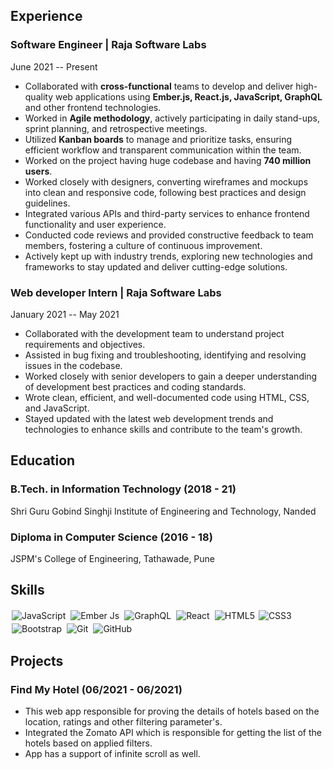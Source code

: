 ## Experience

### Software Engineer | Raja Software Labs
June 2021 -- Present

- Collaborated with **cross-functional** teams to develop and deliver high-quality web applications using **Ember.js, React.js, JavaScript, GraphQL** and other frontend technologies.
- Worked in **Agile methodology**, actively participating in daily stand-ups, sprint planning, and retrospective meetings.
- Utilized **Kanban boards** to manage and prioritize tasks, ensuring efficient workflow and transparent communication within the team.
- Worked on the project having huge codebase and having **740 million users**.
- Worked closely with designers, converting wireframes and mockups into clean and responsive code, following best practices and design guidelines.
- Integrated various APIs and third-party services to enhance frontend functionality and user experience.
- Conducted code reviews and provided constructive feedback to team members, fostering a culture of continuous improvement.
- Actively kept up with industry trends, exploring new technologies and frameworks to stay updated and deliver cutting-edge solutions.

### Web developer Intern | Raja Software Labs
January 2021 -- May 2021

- Collaborated with the development team to understand project requirements and objectives.
- Assisted in bug fixing and troubleshooting, identifying and resolving issues in the codebase.
- Worked closely with senior developers to gain a deeper understanding of development best practices and coding standards.
- Wrote clean, efficient, and well-documented code using HTML, CSS, and JavaScript.
- Stayed updated with the latest web development trends and technologies to enhance skills and contribute to the team's growth.

## Education

### B.Tech. in Information Technology (2018 - 21)
Shri Guru Gobind Singhji Institute of Engineering and Technology, Nanded

### Diploma in Computer Science (2016 - 18)
JSPM's College of Engineering, Tathawade, Pune

## Skills

<img alt="JavaScript" src="https://img.shields.io/badge/javascript%20-%23323330.svg?&style=for-the-badge&logo=javascript&logoColor=%23F7DF1E" style="margin:2px;"/>
<img alt="Ember Js" src="https://camo.githubusercontent.com/7fc7b5ef93fd6aeff84722cf416aea4146bc0b75691ce6b8f76170f20aed9c59/68747470733a2f2f696d672e736869656c64732e696f2f7374617469632f76313f7374796c653d666f722d7468652d6261646765266d6573736167653d456d6265722e6a7326636f6c6f723d453034453339266c6f676f3d456d6265722e6a73266c6f676f436f6c6f723d464646464646266c6162656c3d" style="margin:2px;"/>
<img alt="GraphQL" src="https://camo.githubusercontent.com/2e1f2dc091af830685d2057c2d4c797b639c7d1601a8d6019629272c210b707b/68747470733a2f2f696d672e736869656c64732e696f2f7374617469632f76313f7374796c653d666f722d7468652d6261646765266d6573736167653d4772617068514c26636f6c6f723d453130303938266c6f676f3d4772617068514c266c6f676f436f6c6f723d464646464646266c6162656c3d" style="margin:2px;"/>
<img alt="React" src="https://img.shields.io/badge/react%20-%2320232a.svg?&style=for-the-badge&logo=react&logoColor=%2361DAFB" style="margin:2px;"/>
<img alt="HTML5" src="https://img.shields.io/static/v1?style=for-the-badge&message=HTML5&color=E34F26&logo=HTML5&logoColor=FFFFFF&label=" style="margin:2px;"/>
<img alt="CSS3" src="https://img.shields.io/badge/css3%20-%231572B6.svg?&style=for-the-badge&logo=css3&logoColor=white" />
<img alt="Bootstrap" src="https://img.shields.io/badge/bootstrap%20-%23563D7C.svg?&style=for-the-badge&logo=bootstrap&logoColor=white" style="margin:2px;"/>
<img alt="Git" src="https://img.shields.io/badge/git%20-%23F05033.svg?&style=for-the-badge&logo=git&logoColor=white" style="margin:2px;"/>
<img alt="GitHub" src="https://img.shields.io/badge/github%20-%23121011.svg?&style=for-the-badge&logo=github&logoColor=white" style="margin:2px;"/>


## Projects

### Find My Hotel (06/2021 - 06/2021)

- This web app responsible for proving the details of hotels based on the location, ratings and other filtering parameter's.
- Integrated the Zomato API which is responsible for getting the list of the hotels based on applied filters.
- App has a support of infinite scroll as well.


